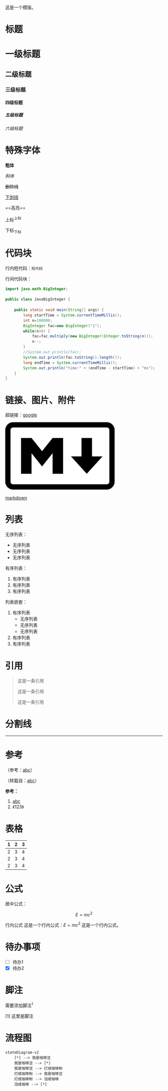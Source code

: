 这是一个模版。

# 标题
# 一级标题
## 二级标题

### 三级标题

#### 四级标题

##### 五级标题

###### 六级标题

# 特殊字体

**粗体**

_斜体_

~~删除线~~

<u>下划线</u>

==高亮==

上标<sup>上标</sup>

下标<sub>下标</sub>

# 代码块

行内短代码：`短代码`

行间代码块：

```java
import java.math.BigInteger;

public class JavaBigInteger {

	public static void main(String[] args) {
		long startTime = System.currentTimeMillis();
		int n=100000;
		BigInteger fac=new BigInteger("1");
		while(n>0) {
			fac=fac.multiply(new BigInteger(Integer.toString(n)));
			n--;
		}
		//System.out.println(fac);
		System.out.println(fac.toString().length());
		long endTime = System.currentTimeMillis();
		System.out.println("time:" + (endTime - startTime) + "ms");
	}
}
```

# 链接、图片、附件

超链接：[google](www.google.com)

![](assets/example/Markdown.png)

[markdown](assets/example/Markdown%20-%20Wikipedia.mhtml)

# 列表

无序列表：
- 无序列表
- 无序列表
- 无序列表

有序列表：
1. 有序列表
2. 有序列表
3. 有序列表

列表嵌套：
1. 有序列表
    - 无序列表
    - 无序列表
    - 无序列表
2. 有序列表
3. 有序列表

# 引用

> 这是一条引用
> 
> 这是一条引用
> 
> 这是一条引用
> 

# 分割线

---

# 参考

（参考：[abc](https://abc.com)）

（转载自：[abc](https://abc.com)）

**参考：**
1. [abc](https://abc.com)
2. 《123》

# 表格

|1|2|3|
|---|---|---|
|2|3|4|
|2|3|4|
|2|3|4|

# 公式

居中公式：

$$  
E=mc^2  
$$

行内公式 这是一个行内公式：$E=mc^2$ 这是一个行内公式。

# 待办事项

- [ ] 待办1
- [x] 待办2

# 脚注

需要添加脚注<sup>1</sup>

[1] 这里是脚注

# 流程图

```mermaid
stateDiagram-v2
    [*] --> 我是咖啡豆
    我是咖啡豆 --> [*]
    我是咖啡豆 --> 打成咖啡粉
    打成咖啡粉 --> 我是咖啡豆
    打成咖啡粉 --> 泡成咖啡
    泡成咖啡 --> [*]
```
